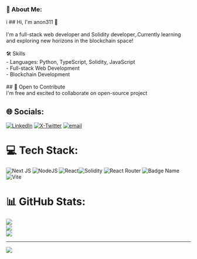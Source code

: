 ### 💫 About Me:
i ## Hi, I'm anon311 👋<br><br>I'm a full-stack web developer and Solidity developer,.Currently learning and exploring new horizons in the blockchain space!<br><br> 🛠️ Skills<br>- Languages: Python, TypeScript, Solidity, JavaScript<br>- Full-stack Web Development<br>- Blockchain Development<br><br>## 🤝 Open to Contribute<br>I'm free and excited to collaborate on open-source project


## 🌐 Socials:
[![LinkedIn](https://img.shields.io/badge/LinkedIn-%230077B5.svg?logo=linkedin&logoColor=white)](https://linkedin.com/in/md-ayan-315460369) [![X-Twitter](https://img.shields.io/badge/X-black.svg?logo=X&logoColor=white)](https://x.com/ayan_md97732) [![email](https://img.shields.io/badge/Email-D14836?logo=gmail&logoColor=white)](mailto:mdayan1qaz@gmail.com) 

# 💻 Tech Stack:
![Next JS](https://img.shields.io/badge/Next-black?style=for-the-badge&logo=next.js&logoColor=white) ![NodeJS](https://img.shields.io/badge/node.js-6DA55F?style=for-the-badge&logo=node.js&logoColor=white) ![React](https://img.shields.io/badge/react-%2320232a.svg?style=for-the-badge&logo=react&logoColor=%2361DAFB)![Solidity](https://img.shields.io/badge/Solidity-%23363636.svg?style=for-the-badge&logo=solidity&logoColor=white) ![React Router](https://img.shields.io/badge/React_Router-CA4245?style=for-the-badge&logo=react-router&logoColor=white) ![Badge Name](https://img.shields.io/badge/tRPC-%232596BE.svg?style=for-the-badge&logo=tRPC&logoColor=white) ![Vite](https://img.shields.io/badge/vite-%23646CFF.svg?style=for-the-badge&logo=vite&logoColor=white)
# 📊 GitHub Stats:
![](https://github-readme-stats.vercel.app/api?username=Mdayan13&theme=dark&hide_border=false&include_all_commits=false&count_private=false)<br/>
![](https://nirzak-streak-stats.vercel.app/?user=Mdayan13&theme=dark&hide_border=false)<br/>
![](https://github-readme-stats.vercel.app/api/top-langs/?username=Mdayan13&theme=dark&hide_border=false&include_all_commits=false&count_private=false&layout=compact)

---
[![](https://visitcount.itsvg.in/api?id=Mdayan13&icon=0&color=3)](https://visitcount.itsvg.in)

<!-- Proudly created with GPRM ( https://gprm.itsvg.in ) -->
